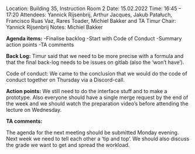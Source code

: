 Location: Building 35, Instruction Room 2
Date: 		15.02.2022
Time: 		16:45 – 17:20
Attendees: 	Yannick Rijsenbrij, Arthur Jacques, Jakub Patałuch,
                                    Francisco Ruas Vaz, Rares Toader, Michiel Bakker and TA Timur
Chair: 		Yannick Rijsenbrij
Notes:		Michiel Bakker

**Agenda items:**
-Finalise backlog
-Start with Code of Conduct
-Summary action points
-TA comments

**Back Log:**
Timur said that we need to be more precise with a formula and that the final back-log needs to be issues on gitlab (also the ‘won’t have’).

Code of conduct:
We came to the conclusion that we would do the code of conduct together on Thursday via a Discord-call.

**Action points:**
We still need to do the interface stuff and to make a prototype. Also everyone should have a single merge request by the end of the week and we should watch the preparation video’s before attending the lecture on Wednesday. 

**TA comments:**

The agenda for the next meeting should be submitted Monday evening. Next week we need to tell each other a ‘tip and top’. We should also discuss the grade we want to get and spread the workload. 


